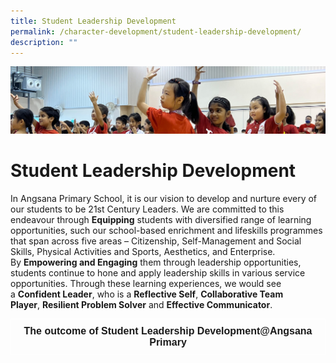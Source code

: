 ```yaml
---
title: Student Leadership Development
permalink: /character-development/student-leadership-development/
description: ""
---
```

![](/images/School%20Development%20Programmes.jpg)

Student Leadership Development
==============================

In Angsana Primary School, it is our vision to develop and nurture every of our students to be 21st Century Leaders. We are committed to this endeavour through <b>Equipping</b> students with diversified range of learning opportunities, such our school-based enrichment and lifeskills programmes that span across five areas – Citizenship, Self-Management and Social Skills, Physical Activities and Sports, Aesthetics, and Enterprise. By <b>Empowering and Engaging</b> them through leadership opportunities, students continue to hone and apply leadership skills in various service opportunities. Through these learning experiences, we would see a <b>Confident Leader</b>, who is a <b>Reflective Self</b>, <b>Collaborative Team Player</b>, <b>Resilient Problem Solver</b> and <b>Effective Communicator</b>.

<style type="text/css">
.tg  {border-collapse:collapse;border-spacing:0;}
.tg td{border-color:black;border-style:solid;border-width:1px;font-family:Arial, sans-serif;font-size:14px;
  overflow:hidden;padding:10px 5px;word-break:normal;}
.tg th{border-color:black;border-style:solid;border-width:1px;font-family:Arial, sans-serif;font-size:14px;
  font-weight:normal;overflow:hidden;padding:10px 5px;word-break:normal;}
.tg .tg-hovb{border-color:#ffffff;font-size:16px;font-weight:bold;text-align:center;vertical-align:top}
</style>
<table class="tg">
<thead>
  <tr>
    <td class="tg-hovb">The outcome of Student Leadership Development@Angsana Primary</td>
  </tr>
</thead>
</table>